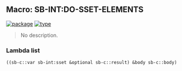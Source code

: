 ## Macro: SB-INT:DO-SSET-ELEMENTS
[![package](https://img.shields.io/badge/Package-SB--INT-5f9ea0.svg?style=social&colorA=999999)](../) [![type](https://img.shields.io/badge/Type-Macro-5f9ea0.svg?style=social&colorA=999999)](../#macro) 

> No description.

### Lambda list
```cl
((sb-c::var sb-int:sset &optional sb-c::result) &body sb-c::body)
```
